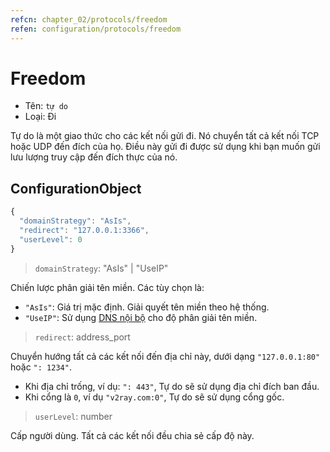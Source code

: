 ```yaml
---
refcn: chapter_02/protocols/freedom
refen: configuration/protocols/freedom
---
```

# Freedom

* Tên: `tự do`
* Loại: Đi

Tự do là một giao thức cho các kết nối gửi đi. Nó chuyển tất cả kết nối TCP hoặc UDP đến đích của họ. Điều này gửi đi được sử dụng khi bạn muốn gửi lưu lượng truy cập đến đích thực của nó.

## ConfigurationObject

```javascript
{
  "domainStrategy": "AsIs",
  "redirect": "127.0.0.1:3366",
  "userLevel": 0
}
```

> `domainStrategy`: "AsIs" | "UseIP"

Chiến lược phân giải tên miền. Các tùy chọn là:

* `"AsIs"`: Giá trị mặc định. Giải quyết tên miền theo hệ thống.
* `"UseIP"`: Sử dụng [DNS nội bộ](../dns.md) cho độ phân giải tên miền.

> `redirect`: address_port

Chuyển hướng tất cả các kết nối đến địa chỉ này, dưới dạng `"127.0.0.1:80"` hoặc `": 1234"`.

* Khi địa chỉ trống, ví dụ: `": 443"`, Tự do sẽ sử dụng địa chỉ đích ban đầu.
* Khi cổng là `0`, ví dụ `"v2ray.com:0"`, Tự do sẽ sử dụng cổng gốc.

> `userLevel`: number

Cấp người dùng. Tất cả các kết nối đều chia sẻ cấp độ này.